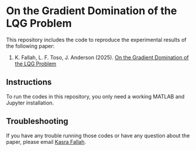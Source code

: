 # On the Gradient Domination of the LQG Problem

This repository includes the code to reproduce the experimental results of the following paper:

1) K. Fallah, L. F. Toso, J. Anderson (2025). [On the Gradient Domination of the LQG Problem]()

## Instructions

To run the codes in this repository, you only need a working MATLAB and Jupyter installation.

## Troubleshooting

If you have any trouble running those codes or have any question about the paper, please email [Kasra Fallah](mailto:kasra.fallah@columbia.edu). 

